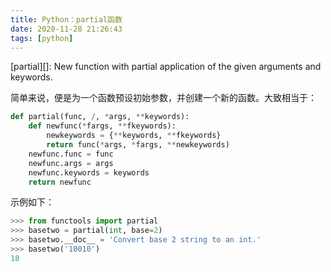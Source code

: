 ```yaml
---
title: Python：partial函数
date: 2020-11-28 21:26:43
tags: [python]
---
```


[partial][]: New function with partial application of the given arguments and keywords.

简单来说，便是为一个函数预设初始参数，并创建一个新的函数。大致相当于：

```python
def partial(func, /, *args, **keywords):
    def newfunc(*fargs, **fkeywords):
        newkeywords = {**keywords, **fkeywords}
        return func(*args, *fargs, **newkeywords)
    newfunc.func = func
    newfunc.args = args
    newfunc.keywords = keywords
    return newfunc
```

示例如下：

```python
>>> from functools import partial
>>> basetwo = partial(int, base=2)
>>> basetwo.__doc__ = 'Convert base 2 string to an int.'
>>> basetwo('10010')
18
```
